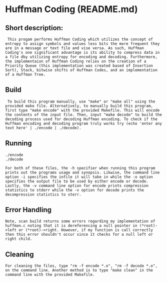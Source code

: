 # Huffman Coding (README.md)

## Short description:
     This progam performs Huffman Coding which utilizes the concept of entropy to assign symbols and values less bits the more frequent they are in a message or text file and vise versa. As such, Huffman Coding's one significant advantage is its ability to compress data in a file dby utilizing entropy for encoding and decoding. Furthermore, the implementaion of Huffman Coding relies on the creation of a Priority Queue (this implementation was created based of Insertion Sort), Stack, bitwise shifts of Huffman Codes, and an implementation of a Huffman Tree.

## Build
     To build this program manually, use "make" or "make all" using the provided make file. Alternatively, to manually build this program, first type "make encode" with the provided Makefile. This will encode the contents of the input file. Then, input "make decode" to build the decoding process used for decoding Huffman encoding. To check if the Huffman encoding and decoding program truly works try (echo 'enter any text here' | ./encode | ./decode).

## Running
    ./encode
    ./decode

    For both of these files, the -h specifier when running this program prints out the programs usage and synopsis. Likwise, the command line option -i specifies the infile it will take in while the -o option specifies the output file to be used by either encode or decode. Lastly, the -v command line option for encode prints compression statistics to stderr while the -v option for decode prints the decompression statistics to sterr.

## Error Handling
    Note, scan build returns some errors regarding my implementation of huffman.c noting that it is dereferencing a null pointer in (*root)->left or (*root)->right. However, if my function is call correctly then this error shouldn't occur since it checks for a null left or right child.

## Cleaning
    For cleaning the files, type "rm -f encode *.o", "rm -f decode *.o", on the command line. Another method is to type "make clean" in the command line with the provided Makefile.


